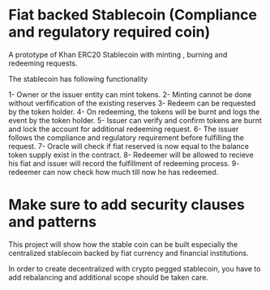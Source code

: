 # Fiat backed Stablecoin (Compliance and regulatory required coin)
A prototype of Khan ERC20 Stablecoin with minting , burning and redeeming requests. 

The stablecoin has following functionality 

1- Owner or the issuer entity can mint tokens.
2- Minting cannot be done without verfification of the existing reserves 
3- Redeem can be requested by the token holder.
4- On redeeming, the tokens will be burnt and logs the event by the token holder. 
5- Issuer can verify and confirm tokens are burnt and lock the account for additional redeeming request.
6- The issuer follows the compliance and regulatory requirement before fulfilling the request.
7- Oracle will check if fiat reserved is now equal to the balance token supply exist in the contract.
8- Redeemer will be allowed to recieve his fiat and issuer will record the fulfillment of redeeming process.
9- redeemer can now check how much till now he has redeemed. 


# Make sure to add security clauses and patterns

This project will show how the stable coin can be built especially the centralized stablecoin backed by fiat currency and financial institutions.

In order to create decentralized with crypto pegged stablecoin, you have to add rebalancing and additional scope should be taken care.
